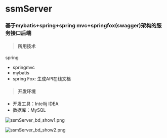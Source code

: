 # ssmServer
### 基于mybatis+spring+spring mvc+springfox(swagger)架构的服务接口后端
> #### 所用技术
spring
* springmvc
* mybatis
* spring Fox: 生成API在线文档
> #### 开发环境
* 开发工具：Intellij IDEA
* 数据库：MySQL

![ssmServer_bd_show1.png](https://raw.githubusercontent.com/caojiele/make_wheel/master/img-folder/ssmServer_bd_show1.png)

![ssmServer_bd_show2.png](https://raw.githubusercontent.com/caojiele/make_wheel/master/img-folder/ssmServer_bd_show2.png)



